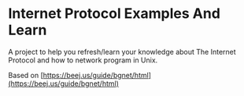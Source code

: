 # Internet Protocol Examples And Learn

A project to help you refresh/learn your knowledge about The Internet Protocol and how to network program in Unix.

Based on [https://beej.us/guide/bgnet/html](https://beej.us/guide/bgnet/html)